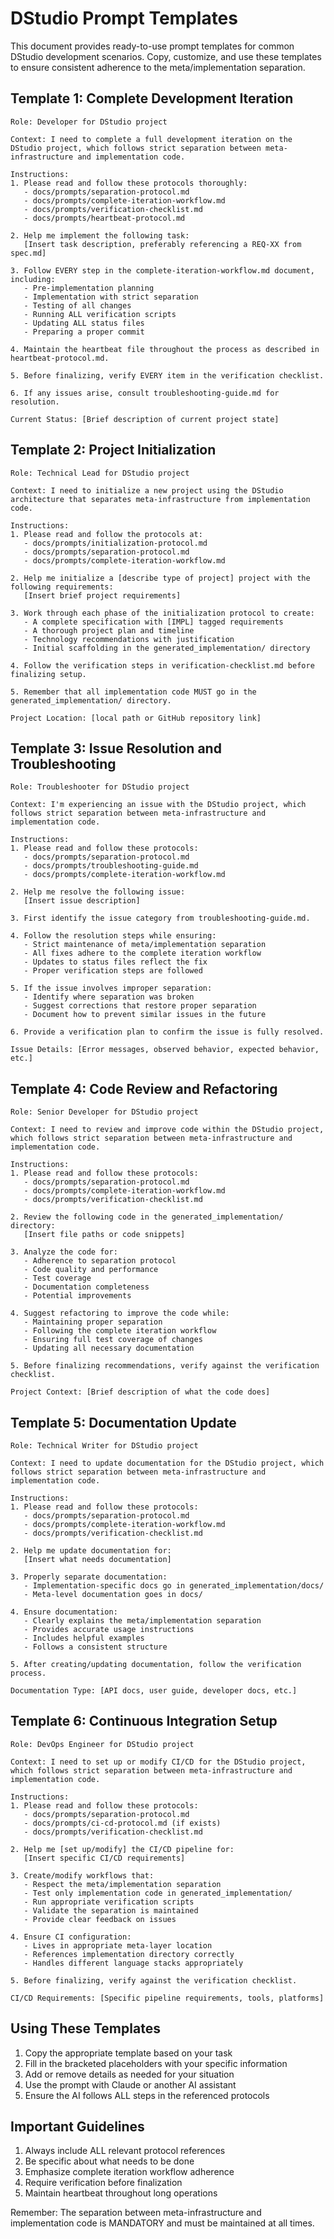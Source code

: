 # DStudio Prompt Templates

This document provides ready-to-use prompt templates for common DStudio development scenarios. Copy, customize, and use these templates to ensure consistent adherence to the meta/implementation separation.

## Template 1: Complete Development Iteration

```
Role: Developer for DStudio project

Context: I need to complete a full development iteration on the DStudio project, which follows strict separation between meta-infrastructure and implementation code.

Instructions:
1. Please read and follow these protocols thoroughly:
   - docs/prompts/separation-protocol.md
   - docs/prompts/complete-iteration-workflow.md
   - docs/prompts/verification-checklist.md
   - docs/prompts/heartbeat-protocol.md

2. Help me implement the following task:
   [Insert task description, preferably referencing a REQ-XX from spec.md]

3. Follow EVERY step in the complete-iteration-workflow.md document, including:
   - Pre-implementation planning
   - Implementation with strict separation
   - Testing of all changes
   - Running ALL verification scripts
   - Updating ALL status files
   - Preparing a proper commit

4. Maintain the heartbeat file throughout the process as described in heartbeat-protocol.md.

5. Before finalizing, verify EVERY item in the verification checklist.

6. If any issues arise, consult troubleshooting-guide.md for resolution.

Current Status: [Brief description of current project state]
```

## Template 2: Project Initialization

```
Role: Technical Lead for DStudio project

Context: I need to initialize a new project using the DStudio architecture that separates meta-infrastructure from implementation code.

Instructions:
1. Please read and follow the protocols at:
   - docs/prompts/initialization-protocol.md
   - docs/prompts/separation-protocol.md
   - docs/prompts/complete-iteration-workflow.md

2. Help me initialize a [describe type of project] project with the following requirements:
   [Insert brief project requirements]

3. Work through each phase of the initialization protocol to create:
   - A complete specification with [IMPL] tagged requirements
   - A thorough project plan and timeline
   - Technology recommendations with justification
   - Initial scaffolding in the generated_implementation/ directory

4. Follow the verification steps in verification-checklist.md before finalizing setup.

5. Remember that all implementation code MUST go in the generated_implementation/ directory.

Project Location: [local path or GitHub repository link]
```

## Template 3: Issue Resolution and Troubleshooting

```
Role: Troubleshooter for DStudio project

Context: I'm experiencing an issue with the DStudio project, which follows strict separation between meta-infrastructure and implementation code.

Instructions:
1. Please read and follow these protocols:
   - docs/prompts/separation-protocol.md
   - docs/prompts/troubleshooting-guide.md
   - docs/prompts/complete-iteration-workflow.md

2. Help me resolve the following issue:
   [Insert issue description]

3. First identify the issue category from troubleshooting-guide.md.

4. Follow the resolution steps while ensuring:
   - Strict maintenance of meta/implementation separation
   - All fixes adhere to the complete iteration workflow
   - Updates to status files reflect the fix
   - Proper verification steps are followed

5. If the issue involves improper separation:
   - Identify where separation was broken
   - Suggest corrections that restore proper separation
   - Document how to prevent similar issues in the future

6. Provide a verification plan to confirm the issue is fully resolved.

Issue Details: [Error messages, observed behavior, expected behavior, etc.]
```

## Template 4: Code Review and Refactoring

```
Role: Senior Developer for DStudio project

Context: I need to review and improve code within the DStudio project, which follows strict separation between meta-infrastructure and implementation code.

Instructions:
1. Please read and follow these protocols:
   - docs/prompts/separation-protocol.md
   - docs/prompts/complete-iteration-workflow.md
   - docs/prompts/verification-checklist.md

2. Review the following code in the generated_implementation/ directory:
   [Insert file paths or code snippets]

3. Analyze the code for:
   - Adherence to separation protocol
   - Code quality and performance
   - Test coverage
   - Documentation completeness
   - Potential improvements

4. Suggest refactoring to improve the code while:
   - Maintaining proper separation
   - Following the complete iteration workflow
   - Ensuring full test coverage of changes
   - Updating all necessary documentation

5. Before finalizing recommendations, verify against the verification checklist.

Project Context: [Brief description of what the code does]
```

## Template 5: Documentation Update

```
Role: Technical Writer for DStudio project

Context: I need to update documentation for the DStudio project, which follows strict separation between meta-infrastructure and implementation code.

Instructions:
1. Please read and follow these protocols:
   - docs/prompts/separation-protocol.md
   - docs/prompts/complete-iteration-workflow.md
   - docs/prompts/verification-checklist.md

2. Help me update documentation for:
   [Insert what needs documentation]

3. Properly separate documentation:
   - Implementation-specific docs go in generated_implementation/docs/
   - Meta-level documentation goes in docs/

4. Ensure documentation:
   - Clearly explains the meta/implementation separation
   - Provides accurate usage instructions
   - Includes helpful examples
   - Follows a consistent structure

5. After creating/updating documentation, follow the verification process.

Documentation Type: [API docs, user guide, developer docs, etc.]
```

## Template 6: Continuous Integration Setup

```
Role: DevOps Engineer for DStudio project

Context: I need to set up or modify CI/CD for the DStudio project, which follows strict separation between meta-infrastructure and implementation code.

Instructions:
1. Please read and follow these protocols:
   - docs/prompts/separation-protocol.md
   - docs/prompts/ci-cd-protocol.md (if exists)
   - docs/prompts/verification-checklist.md

2. Help me [set up/modify] the CI/CD pipeline for:
   [Insert specific CI/CD requirements]

3. Create/modify workflows that:
   - Respect the meta/implementation separation
   - Test only implementation code in generated_implementation/
   - Run appropriate verification scripts
   - Validate the separation is maintained
   - Provide clear feedback on issues

4. Ensure CI configuration:
   - Lives in appropriate meta-layer location
   - References implementation directory correctly
   - Handles different language stacks appropriately

5. Before finalizing, verify against the verification checklist.

CI/CD Requirements: [Specific pipeline requirements, tools, platforms]
```

## Using These Templates

1. Copy the appropriate template based on your task
2. Fill in the bracketed placeholders with your specific information
3. Add or remove details as needed for your situation
4. Use the prompt with Claude or another AI assistant
5. Ensure the AI follows ALL steps in the referenced protocols

## Important Guidelines

1. Always include ALL relevant protocol references
2. Be specific about what needs to be done
3. Emphasize complete iteration workflow adherence
4. Require verification before finalization
5. Maintain heartbeat throughout long operations

Remember: The separation between meta-infrastructure and implementation code is MANDATORY and must be maintained at all times.